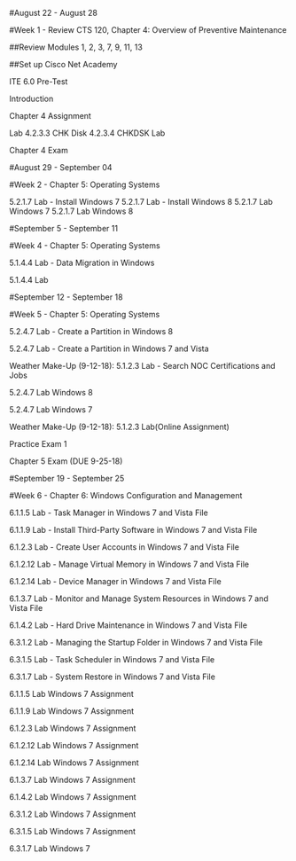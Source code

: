 #August 22 - August 28

#Week 1 - Review CTS 120, Chapter 4: Overview of Preventive Maintenance

##Review Modules 1, 2, 3, 7, 9, 11, 13

##Set up Cisco Net Academy

ITE 6.0 Pre-Test

Introduction

Chapter 4 Assignment

Lab 4.2.3.3 CHK Disk
	4.2.3.4 CHKDSK Lab

Chapter 4 Exam

#August 29 - September 04

#Week 2 - Chapter 5: Operating Systems

5.2.1.7 Lab - Install Windows 7
5.2.1.7 Lab - Install Windows 8
5.2.1.7 Lab Windows 7
5.2.1.7 Lab Windows 8

#September 5 - September 11

#Week 4 - Chapter 5: Operating Systems

5.1.4.4 Lab - Data Migration in Windows

5.1.4.4 Lab

#September 12 - September 18

#Week 5 - Chapter 5: Operating Systems

5.2.4.7 Lab - Create a Partition in Windows 8

5.2.4.7 Lab - Create a Partition in Windows 7 and Vista

Weather Make-Up (9-12-18): 5.1.2.3 Lab - Search NOC Certifications and Jobs

5.2.4.7 Lab Windows 8

5.2.4.7 Lab Windows 7

Weather Make-Up (9-12-18): 5.1.2.3 Lab(Online Assignment)

Practice Exam 1

Chapter 5 Exam (DUE 9-25-18)

#September 19 - September 25

#Week 6 - Chapter 6: Windows Configuration and Management

6.1.1.5 Lab - Task Manager in Windows 7 and Vista File

6.1.1.9 Lab - Install Third-Party Software in Windows 7 and Vista File

6.1.2.3 Lab - Create User Accounts in Windows 7 and Vista File

6.1.2.12 Lab - Manage Virtual Memory in Windows 7 and Vista File

6.1.2.14 Lab - Device Manager in Windows 7 and Vista File

6.1.3.7 Lab - Monitor and Manage System Resources in Windows 7 and Vista File

6.1.4.2 Lab - Hard Drive Maintenance in Windows 7 and Vista File

6.3.1.2 Lab - Managing the Startup Folder in Windows 7 and Vista File

6.3.1.5 Lab - Task Scheduler in Windows 7 and Vista File

6.3.1.7 Lab - System Restore in Windows 7 and Vista File

6.1.1.5 Lab Windows 7 Assignment

6.1.1.9 Lab Windows 7 Assignment

6.1.2.3 Lab Windows 7 Assignment

6.1.2.12 Lab Windows 7 Assignment

6.1.2.14 Lab Windows 7 Assignment

6.1.3.7 Lab Windows 7 Assignment

6.1.4.2 Lab Windows 7 Assignment

6.3.1.2 Lab Windows 7 Assignment

6.3.1.5 Lab Windows 7 Assignment

6.3.1.7 Lab Windows 7




